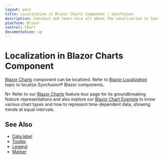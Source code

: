 ```yaml
---
layout: post
title: Localization in Blazor Charts Component | Syncfusion
description: Checkout and learn here all about the Localization in Syncfusion Blazor Charts component and much more.
platform: Blazor
control: Chart
documentation: ug
---
```


# Localization in Blazor Charts Component

[Blazor Charts](https://www.syncfusion.com/blazor-components/blazor-charts) component can be localized. Refer to [Blazor Localization](https://blazor.syncfusion.com/documentation/common/localization) topic to localize Syncfusion&reg; Blazor components.

N> Refer to our [Blazor Charts](https://www.syncfusion.com/blazor-components/blazor-charts) feature tour page for its groundbreaking feature representations and also explore our [Blazor Chart Example](https://blazor.syncfusion.com/demos/chart/line?theme=bootstrap4) to know various chart types and how to represent time-dependent data, showing trends at equal intervals.

## See Also

* [Data label](./data-labels)
* [Tooltip](./tool-tip)
* [Legend](./legend)
* [Marker](./data-markers)